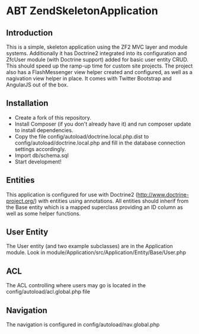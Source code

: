 ABT ZendSkeletonApplication
=======================

Introduction
------------
This is a simple, skeleton application using the ZF2 MVC layer and module
systems. Additionally it has Doctrine2 integrated into its configuration and ZfcUser module (with Doctrine support) added for basic user entity CRUD. This should speed up the ramp-up time for custom site projects.
The project also has a FlashMessenger view helper created and configured, as well as a nagivation view helper in place. It comes with Twitter Bootstrap and AngularJS out of the box.


Installation
------------

* Create a fork of this repository.
* Install Composer (if you don't already have it) and run composer update to install dependencies.
* Copy the file config/autoload/doctrine.local.php.dist to config/autoload/doctrine.local.php and fill in the database connection settings accordingly.
* Import db/schema.sql
* Start development!


Entities
--------
This application is configured for use with Doctrine2 (http://www.doctrine-project.org/) with entities using annotations. All entities should inherif from the Base entity which is a mapped superclass providing an ID column as well as some helper functions.

User Entity
-----------
The User entity (and two example subclasses) are in the Application module. Look in module/Application/src/Application/Entity/Base/User.php

ACL
---
The ACL controlling where users may go is located in the config/autoload/acl.global.php file

Navigation
----------
The navigation is configured in config/autoload/nav.global.php
